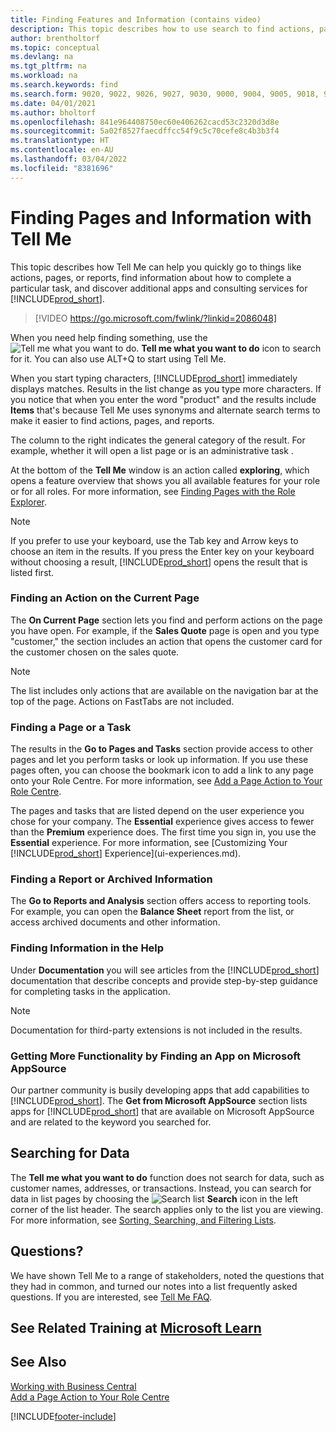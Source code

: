 ```yaml
---
title: Finding Features and Information (contains video)
description: This topic describes how to use search to find actions, pages, reports, documentation, and data, as well as other apps and consulting services.
author: brentholtorf
ms.topic: conceptual
ms.devlang: na
ms.tgt_pltfrm: na
ms.workload: na
ms.search.keywords: find
ms.search.form: 9020, 9022, 9026, 9027, 9030, 9000, 9004, 9005, 9018, 9006, 9007, 9010, 9016, 9017
ms.date: 04/01/2021
ms.author: bholtorf
ms.openlocfilehash: 841e964408750ec60e406262cacd53c2320d3d8e
ms.sourcegitcommit: 5a02f8527faecdffcc54f9c5c70cefe8c4b3b3f4
ms.translationtype: HT
ms.contentlocale: en-AU
ms.lasthandoff: 03/04/2022
ms.locfileid: "8381696"
---
```

# <a name="finding-pages-and-information-with-tell-me"></a>Finding Pages and Information with Tell Me  
This topic describes how Tell Me can help you quickly go to things like actions, pages, or reports, find information about how to complete a particular task, and discover additional apps and consulting services for [!INCLUDE[prod_short](includes/prod_short.md)].  


> [!VIDEO https://go.microsoft.com/fwlink/?linkid=2086048]

When you need help finding something, use the ![Tell me what you want to do.](media/ui-search/search.png "Search for Page or Report") **Tell me what you want to do** icon to search for it. You can also use ALT+Q to start using Tell Me.

When you start typing characters, [!INCLUDE[prod_short](includes/prod_short.md)] immediately displays matches. Results in the list change as you type more characters. If you notice that when you enter the word "product" and the results include **Items** that's because Tell Me uses synonyms and alternate search terms to make it easier to find actions, pages, and reports.

The column to the right indicates the general category of the result. For example, whether it will open a list page or is an administrative task .  

At the bottom of the **Tell Me** window is an action called **exploring**, which opens a feature overview that shows you all available features for your role or for all roles. For more information, see [Finding Pages with the Role Explorer](ui-role-explorer.md).

> [!NOTE]  
>   If you prefer to use your keyboard, use the Tab key and Arrow keys to choose an item in the results. If you press the Enter key on your keyboard without choosing a result, [!INCLUDE[prod_short](includes/prod_short.md)] opens the result that is listed first.

### <a name="finding-an-action-on-the-current-page"></a>Finding an Action on the Current Page
The **On Current Page** section lets you find and perform actions on the page you have open. For example, if the **Sales Quote** page is open and you type "customer," the section includes an action that opens the customer card for the customer chosen on the sales quote.

> [!NOTE]  
>   The list includes only actions that are available on the navigation bar at the top of the page. Actions on FastTabs are not included.  

### <a name="finding-a-page-or-a-task"></a>Finding a Page or a Task
The results in the **Go to Pages and Tasks** section provide access to other pages and let you perform tasks or look up information. If you use these pages often, you can choose the bookmark icon to add a link to any page onto your Role Centre. For more information, see [Add a Page Action to Your Role Centre](ui-bookmarks.md).

The pages and tasks that are listed depend on the user experience you chose for your company. The **Essential** experience gives access to fewer than the **Premium** experience does. The first time you sign in, you use the **Essential** experience. For more information, see [Customizing Your [!INCLUDE[prod_short](includes/prod_short.md)] Experience](ui-experiences.md).

### <a name="finding-a-report-or-archived-information"></a>Finding a Report or Archived Information
The **Go to Reports and Analysis** section offers access to reporting tools. For example, you can open the **Balance Sheet** report from the list, or access archived documents and other information.  

### <a name="finding-information-in-the-help"></a>Finding Information in the Help
Under **Documentation** you will see articles from the [!INCLUDE[prod_short](includes/prod_short.md)] documentation that describe concepts and provide step-by-step guidance for completing tasks in the application.    

> [!NOTE]  
> Documentation for third-party extensions is not included in the results.

### <a name="getting-more-functionality-by-finding-an-app-on-microsoft-appsource"></a>Getting More Functionality by Finding an App on Microsoft AppSource
Our partner community is busily developing apps that add capabilities to [!INCLUDE[prod_short](includes/prod_short.md)]. The **Get from Microsoft AppSource** section lists apps for [!INCLUDE[prod_short](includes/prod_short.md)] that are available on Microsoft AppSource and are related to the keyword you searched for.

## <a name="searching-for-data"></a>Searching for Data
The **Tell me what you want to do** function does not search for data, such as customer names, addresses, or transactions. Instead, you can search for data in list pages by choosing the ![Search list](media/ui-search/search-list.png "Search list icon") **Search** icon in the left corner of the list header. The search applies only to the list you are viewing. For more information, see [Sorting, Searching, and Filtering Lists](ui-enter-criteria-filters.md).

## <a name="questions"></a>Questions?
We have shown Tell Me to a range of stakeholders, noted the questions that they had in common, and turned our notes into a list frequently asked questions. If you are interested, see [Tell Me FAQ](ui-search-faq.md).

## <a name="see-related-training-at-microsoft-learn"></a>See Related Training at [Microsoft Learn](/learn/modules/user-interface-dynamics-365-business-central/index)

## <a name="see-also"></a>See Also
[Working with Business Central](ui-work-product.md)  
[Add a Page Action to Your Role Centre](ui-bookmarks.md)


[!INCLUDE[footer-include](includes/footer-banner.md)]
